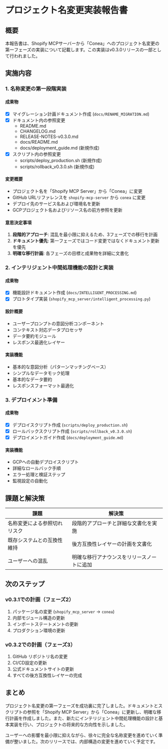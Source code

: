 # プロジェクト名変更実装報告書

## 概要
本報告書は、Shopify MCPサーバーから「Conea」へのプロジェクト名変更の第一フェーズの実装について記載します。この実装はv0.3.0リリースの一部として行われました。

## 実施内容

### 1. 名称変更の第一段階実装

#### 成果物
- [x] マイグレーション計画ドキュメント作成 (`docs/RENAME_MIGRATION.md`)
- [x] ドキュメント内の参照変更
  - README.md
  - CHANGELOG.md
  - RELEASE-NOTES-v0.3.0.md
  - docs/README.md
  - docs/deployment_guide.md (新規作成)
- [x] スクリプト内の参照変更
  - scripts/deploy_production.sh (新規作成)
  - scripts/rollback_v0.3.0.sh (新規作成)

#### 変更概要
- プロジェクト名を「Shopify MCP Server」から「Conea」に変更
- GitHub URLリファレンスを `shopify-mcp-server` から `conea` に変更
- デプロイ先のサービス名および環境名を更新
- GCPプロジェクト名およびリソース名の前方参照を更新

#### 意思決定事項
1. **段階的アプローチ**: 混乱を最小限に抑えるため、3フェーズでの移行を計画
2. **ドキュメント優先**: 第一フェーズではコード変更ではなくドキュメント更新を優先
3. **明確な移行計画**: 各フェーズの目標と成果物を詳細に文書化

### 2. インテリジェント中間処理機能の設計と実装

#### 成果物
- [x] 機能設計ドキュメント作成 (`docs/INTELLIGENT_PROCESSING.md`)
- [x] プロトタイプ実装 (`shopify_mcp_server/intelligent_processing.py`)

#### 設計概要
- ユーザープロンプトの意図分析コンポーネント
- コンテキスト対応データプロセッサ
- データ要約モジュール
- レスポンス最適化レイヤー

#### 実装機能
- 基本的な意図分析（パターンマッチングベース）
- シンプルなデータモック処理
- 基本的なデータ要約
- レスポンスフォーマット最適化

### 3. デプロイメント準備

#### 成果物
- [x] デプロイスクリプト作成 (`scripts/deploy_production.sh`)
- [x] ロールバックスクリプト作成 (`scripts/rollback_v0.3.0.sh`)
- [x] デプロイメントガイド作成 (`docs/deployment_guide.md`)

#### 実装機能
- GCPへの自動デプロイスクリプト
- 詳細なロールバック手順
- エラー処理と検証ステップ
- 監視設定の自動化

## 課題と解決策

| 課題 | 解決策 |
|-----|-------|
| 名称変更による参照切れリスク | 段階的アプローチと詳細な文書化を実施 |
| 既存システムとの互換性維持 | 後方互換性レイヤーの計画を文書化 |
| ユーザーへの混乱 | 明確な移行アナウンスをリリースノートに追加 |

## 次のステップ

### v0.3.1での計画（フェーズ2）
1. パッケージ名の変更 (`shopify_mcp_server` → `conea`)
2. 内部モジュール構造の更新
3. インポートステートメントの更新
4. プロダクション環境の更新

### v0.3.2での計画（フェーズ3）
1. GitHub リポジトリ名の変更
2. CI/CD設定の更新
3. 公式ドキュメントサイトの更新
4. すべての後方互換性レイヤーの完成

## まとめ

プロジェクト名変更の第一フェーズを成功裏に完了しました。ドキュメントとスクリプトの参照を「Shopify MCP Server」から「Conea」に更新し、明確な移行計画を作成しました。また、新たにインテリジェント中間処理機能の設計と基本実装を行い、プロジェクトの将来的な方向性を示しました。

ユーザーへの影響を最小限に抑えながら、徐々に完全な名称変更を進めていく準備が整いました。次のリリースでは、内部構造の変更を進めていく予定です。